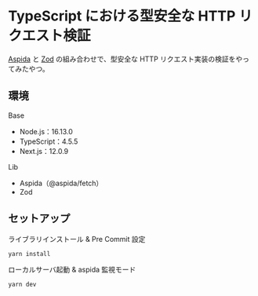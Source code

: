 # TypeScript における型安全な HTTP リクエスト検証
[Aspida](https://github.com/aspida/aspida) と [Zod](https://github.com/colinhacks/zod) の組み合わせで、型安全な HTTP リクエスト実装の検証をやってみたやつ。

## 環境
Base
- Node.js：16.13.0
- TypeScript：4.5.5
- Next.js：12.0.9

Lib
- Aspida（@aspida/fetch）
- Zod

## セットアップ
ライブラリインストール & Pre Commit 設定
```
yarn install
```

ローカルサーバ起動 & aspida 監視モード
```
yarn dev
```
